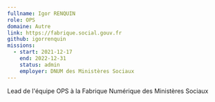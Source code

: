 ```yaml
---
fullname: Igor RENQUIN
role: OPS
domaine: Autre
link: https://fabrique.social.gouv.fr
github: igorrenquin
missions:
  - start: 2021-12-17
    end: 2022-12-31
    status: admin
    employer: DNUM des Ministères Sociaux
---
```


Lead de l'équipe OPS à la Fabrique Numérique des Ministères Sociaux
